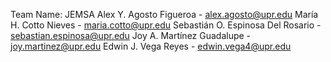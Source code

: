 Team Name: JEMSA
Alex Y. Agosto Figueroa - alex.agosto@upr.edu
María H. Cotto Nieves - maria.cotto@upr.edu
Sebastián O. Espinosa Del Rosario - sebastian.espinosa@upr.edu
Joy A. Martínez Guadalupe - joy.martinez@upr.edu
Edwin J. Vega Reyes - edwin.vega4@upr.edu
